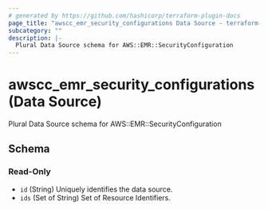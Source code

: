 ```yaml
---
# generated by https://github.com/hashicorp/terraform-plugin-docs
page_title: "awscc_emr_security_configurations Data Source - terraform-provider-awscc"
subcategory: ""
description: |-
  Plural Data Source schema for AWS::EMR::SecurityConfiguration
---
```


# awscc_emr_security_configurations (Data Source)

Plural Data Source schema for AWS::EMR::SecurityConfiguration



<!-- schema generated by tfplugindocs -->
## Schema

### Read-Only

- `id` (String) Uniquely identifies the data source.
- `ids` (Set of String) Set of Resource Identifiers.



